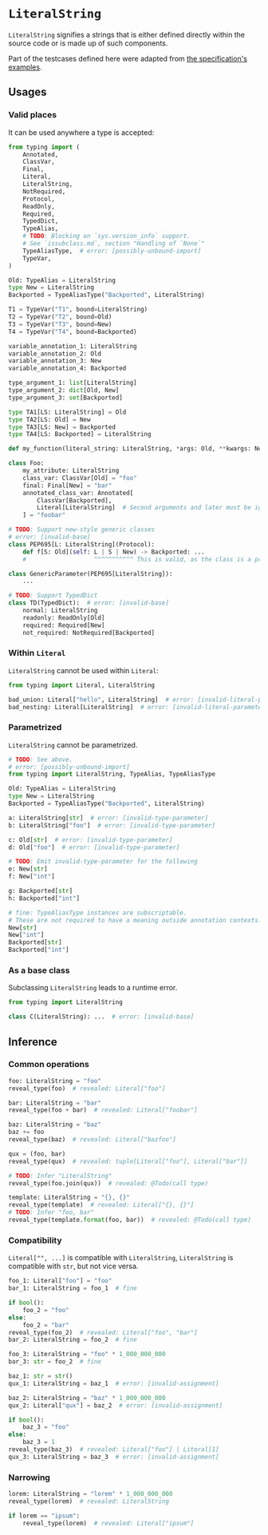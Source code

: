 # `LiteralString`

`LiteralString` signifies a strings that is either
defined directly within the source code or is made up of such components.

Part of the testcases defined here were adapted from [the specification's examples][1].

[1]: https://typing.readthedocs.io/en/latest/spec/literal.html#literalstring

## Usages

### Valid places

It can be used anywhere a type is accepted:

```py
from typing import (
    Annotated,
    ClassVar,
    Final,
    Literal,
    LiteralString,
    NotRequired,
    Protocol,
    ReadOnly,
    Required,
    TypedDict,
    TypeAlias,
    # TODO: Blocking on `sys.version_info` support.
    # See `issubclass.md`, section "Handling of `None`"
    TypeAliasType,  # error: [possibly-unbound-import]
    TypeVar,
)

Old: TypeAlias = LiteralString
type New = LiteralString
Backported = TypeAliasType("Backported", LiteralString)

T1 = TypeVar("T1", bound=LiteralString)
T2 = TypeVar("T2", bound=Old)
T3 = TypeVar("T3", bound=New)
T4 = TypeVar("T4", bound=Backported)

variable_annotation_1: LiteralString
variable_annotation_2: Old
variable_annotation_3: New
variable_annotation_4: Backported

type_argument_1: list[LiteralString]
type_argument_2: dict[Old, New]
type_argument_3: set[Backported]

type TA1[LS: LiteralString] = Old
type TA2[LS: Old] = New
type TA3[LS: New] = Backported
type TA4[LS: Backported] = LiteralString

def my_function(literal_string: LiteralString, *args: Old, **kwargs: New) -> Backported: ...

class Foo:
    my_attribute: LiteralString
    class_var: ClassVar[Old] = "foo"
    final: Final[New] = "bar"
    annotated_class_var: Annotated[
        ClassVar[Backported],
        Literal[LiteralString]  # Second arguments and later must be ignored.
    ] = "foobar"

# TODO: Support new-style generic classes
# error: [invalid-base]
class PEP695[L: LiteralString](Protocol):
    def f[S: Old](self: L | S | New) -> Backported: ...
    #                   ^^^^^^^^^^^ This is valid, as the class is a protocol.

class GenericParameter(PEP695[LiteralString]):
    ...

# TODO: Support TypedDict
class TD(TypedDict):  # error: [invalid-base]
    normal: LiteralString
    readonly: ReadOnly[Old]
    required: Required[New]
    not_required: NotRequired[Backported]
```

### Within `Literal`

`LiteralString` cannot be used within `Literal`:

```py
from typing import Literal, LiteralString

bad_union: Literal["hello", LiteralString]  # error: [invalid-literal-parameter]
bad_nesting: Literal[LiteralString]  # error: [invalid-literal-parameter]
```

### Parametrized

`LiteralString` cannot be parametrized.

```py
# TODO: See above.
# error: [possibly-unbound-import]
from typing import LiteralString, TypeAlias, TypeAliasType

Old: TypeAlias = LiteralString
type New = LiteralString
Backported = TypeAliasType("Backported", LiteralString)

a: LiteralString[str]  # error: [invalid-type-parameter]
b: LiteralString["foo"]  # error: [invalid-type-parameter]

c: Old[str]  # error: [invalid-type-parameter]
d: Old["foo"]  # error: [invalid-type-parameter]

# TODO: Emit invalid-type-parameter for the following
e: New[str]
f: New["int"]

g: Backported[str]
h: Backported["int"]

# fine: TypeAliasType instances are subscriptable.
# These are not required to have a meaning outside annotation contexts.
New[str]
New["int"]
Backported[str]
Backported["int"]
```

### As a base class

Subclassing `LiteralString` leads to a runtime error.

```py
from typing import LiteralString

class C(LiteralString): ...  # error: [invalid-base]
```

## Inference

### Common operations

```py
foo: LiteralString = "foo"
reveal_type(foo)  # revealed: Literal["foo"]

bar: LiteralString = "bar"
reveal_type(foo + bar)  # revealed: Literal["foobar"]

baz: LiteralString = "baz"
baz += foo
reveal_type(baz)  # revealed: Literal["bazfoo"]

qux = (foo, bar)
reveal_type(qux)  # revealed: tuple[Literal["foo"], Literal["bar"]]

# TODO: Infer "LiteralString"
reveal_type(foo.join(qux))  # revealed: @Todo(call type)

template: LiteralString = "{}, {}"
reveal_type(template)  # revealed: Literal["{}, {}"]
# TODO: Infer "foo, bar"
reveal_type(template.format(foo, bar))  # revealed: @Todo(call type)
```

### Compatibility

`Literal["", ...]` is compatible with `LiteralString`,
`LiteralString` is compatible with `str`, but not vice versa.

```py
foo_1: Literal["foo"] = "foo"
bar_1: LiteralString = foo_1  # fine

if bool():
    foo_2 = "foo"
else:
    foo_2 = "bar"
reveal_type(foo_2)  # revealed: Literal["foo", "bar"]
bar_2: LiteralString = foo_2  # fine

foo_3: LiteralString = "foo" * 1_000_000_000
bar_3: str = foo_2  # fine

baz_1: str = str()
qux_1: LiteralString = baz_1  # error: [invalid-assignment]

baz_2: LiteralString = "baz" * 1_000_000_000
qux_2: Literal["qux"] = baz_2  # error: [invalid-assignment]

if bool():
    baz_3 = "foo"
else:
    baz_3 = 1
reveal_type(baz_3)  # revealed: Literal["foo"] | Literal[1]
qux_3: LiteralString = baz_3  # error: [invalid-assignment]
```

### Narrowing

```py
lorem: LiteralString = "lorem" * 1_000_000_000
reveal_type(lorem)  # revealed: LiteralString

if lorem == "ipsum":
    reveal_type(lorem)  # revealed: Literal["ipsum"]
```
